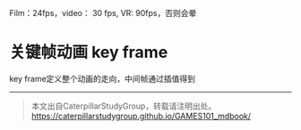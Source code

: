 Film：24fps，video： 30 fps, VR: 90fps，否则会晕

# 关键帧动画 key frame

key frame定义整个动画的走向，中间帧通过插值得到

------------------------------

> 本文出自CaterpillarStudyGroup，转载请注明出处。  
> https://caterpillarstudygroup.github.io/GAMES101_mdbook/